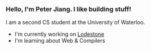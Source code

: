 ### Hello, I'm Peter Jiang. I like building stuff!

I am a second CS student at the University of Waterloo.

- I'm currently working on [Lodestone](https://github.com/CheatCod/Lodestone)
- I'm learning about Web & Compilers

<!--
**CheatCod/CheatCod** is a ✨ _special_ ✨ repository because its `README.md` (this file) appears on your GitHub profile.

Here are some ideas to get you started:

- 🔭 I’m currently working on ...
- 🌱 I’m currently learning ...
- 👯 I’m looking to collaborate on ...
- 🤔 I’m looking for help with ...
- 💬 Ask me about ...
- 📫 How to reach me: ...
- 😄 Pronouns: ...
- ⚡ Fun fact: ...
-->
